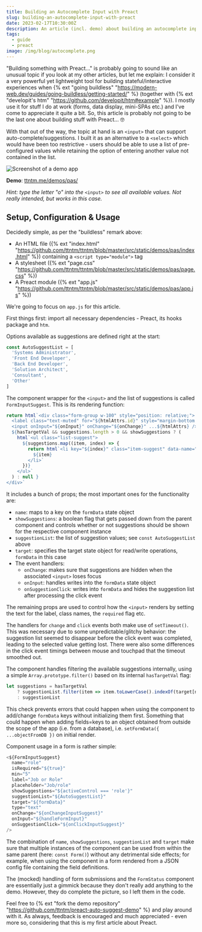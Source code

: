 ```yaml
---
title: Building an Autocomplete Input with Preact
slug: building-an-autocomplete-input-with-preact
date: 2023-02-17T10:30:00Z
description: An article (incl. demo) about building an autocomplete input with Preact.
tags:
  - guide
  - preact
image: /img/blog/autocomplete.png
---
```


"Building something with Preact..." is probably going to sound like an unusual topic if you look at my other articles, but let me explain: I consider it a very powerful yet lightweight tool for building stateful/interactive experiences when {% ext "going buildless" "https://modern-web.dev/guides/going-buildless/getting-started/" %} (together with {% ext "developit's htm" "https://github.com/developit/htm#example" %}). I mostly use it for stuff I do at work (forms, data display, mini-SPAs etc.) and I've come to appreciate it quite a bit. So, this article is probably not going to be the last one about building stuff with Preact… 🤓

With that out of the way, the topic at hand is an `<input>` that can support auto-complete/suggestions. I built it as an alternative to a `<select>` which would have been too restrictive - users should be able to use a list of pre-configured values while retaining the option of entering another value not contained in the list.

<img src="/img/blog/autocomplete.png" class="img-fluid img-center" alt="Screenshot of a demo app">

**Demo**: [ttntm.me/demos/pas/](http://ttntm.me/demos/pas/)

*Hint: type the letter "o" into the* `<input>` *to see all available values. Not really intended, but works in this case.*

## Setup, Configuration & Usage

Decidedly simple, as per the "buildless" remark above:

- An HTML file ({% ext "index.html" "https://github.com/ttntm/ttntm/blob/master/src/static/demos/pas/index.html" %}) containing a `<script type="module">` tag
- A stylesheet ({% ext "page.css" "https://github.com/ttntm/ttntm/blob/master/src/static/demos/pas/page.css" %})
- A Preact module ({% ext "app.js" "https://github.com/ttntm/ttntm/blob/master/src/static/demos/pas/app.js" %})

We're going to focus on `app.js` for this article.

First things first: import all necessary dependencies - Preact, its hooks package and `htm`.

Options available as suggestions are defined right at the start:

```jsx
const AutoSuggestList = [
  'Systems Administrator',
  'Front End Developer',
  'Back End Developer',
  'Solution Architect',
  'Consultant',
  'Other'
]
```

The component wrapper for the `<input>` and the list of suggestions is called `FormInputSuggest`. This is its rendering function:

```jsx
return html`<div class="form-group w-100" style="position: relative;">
  <label class="text-muted" for="${htmlAttrs.id}" style="margin-bottom: 0.25rem;">${label}</label>
  <input onInput="${onInput}" onChange="${onChange}" ...${htmlAttrs} />
  ${hasTargetVal && suggestions.length > 0 && showSuggestions ? (
    html`<ul class="list-suggest">
      ${suggestions.map((item, index) => {
        return html`<li key="${index}" class="item-suggest" data-name="${name}" onClick="${onSuggestionClick}">
          ${item}
        </li>`
      })}
    </ul>`
  ) : null }
</div>`
```

It includes a bunch of props; the most important ones for the functionality are:

- `name`: maps to a key on the `formData` state object
- `showSuggestions`: a boolean flag that gets passed down from the parent component and controls whether or not suggestions should be shown for the respective component instance
- `suggestionList`: the list of suggestion values; see `const AutoSuggestList` above
- `target`: specifies the target state object for read/write operations, `formData` in this case
- The event handlers:
    - `onChange`: makes sure that suggestions are hidden when the associated `<input>` loses focus
    - `onInput`: handles writes into the `formData` state object
    - `onSuggestionClick`: writes into `formData` and hides the suggestion list after processing the click event

The remaining props are used to control how the `<input>` renders by setting the text for the label, class names, the `required` flag etc.

The handlers for `change` and `click` events both make use of `setTimeout()`. This was necessary due to some unpredictable/glitchy behavior: the suggestion list seemed to disappear before the click event was completed, leading to the selected value getting lost. There were also some differences in the click event timings between mouse and touchpad that the timeout smoothed out.

The component handles filtering the available suggestions internally, using a simple `Array.prototype.filter()` based on its internal `hasTargetVal` flag:

```jsx
let suggestions = hasTargetVal
    ? suggestionList.filter(item => item.toLowerCase().indexOf(target[name].toLowerCase()) > -1)
    : suggestionList
```

This check prevents errors that could happen when using the component to add/change `formData` keys without initializing them first. Something that could happen when adding fields=keys to an object obtained from outside the scope of the app (i.e. from a database), i.e. `setFormData({ ...objectFromDB })` on initial render.

Component usage in a form is rather simple:

```jsx
<${FormInputSuggest}
  name="role"
  isRequired="${true}"
  min="5"
  label="Job or Role"
  placeholder="Job/role"
  showSuggestions="${activeControl === 'role'}"
  suggestionList="${AutoSuggestList}"
  target="${formData}"
  type="text"
  onChange="${onChangeInputSuggest}"
  onInput="${handleFormInput}"
  onSuggestionClick="${onClickInputSuggest}"
/>
```

The combination of `name`, `showSuggestions`, `suggestionList` and `target` make sure that multiple instances of the component can be used from within the same parent (here: `const Form()`) without any detrimental side effects; for example, when using the component in a form rendered from a JSON config file containing the field definitions.

The (mocked) handling of form submissions and the `FormStatus` component are essentially just a gimmick because they don't really add anything to the demo. However, they do complete the picture, so I left them in the code.

Feel free to {% ext "fork the demo repository" "https://github.com/ttntm/preact-auto-suggest-demo" %} and play around with it. As always, feedback is encouraged and much appreciated - even more so, considering that this is my first article about Preact.
